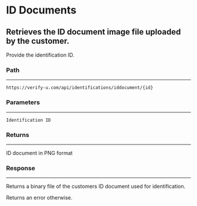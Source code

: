 # ID Documents

## Retrieves the ID document image file uploaded by the customer.

Provide the identification ID.

### Path

---

`https://verify-u.com/api/identifications/iddocument/{id}`

### Parameters

---

`Identification ID`

### Returns

---

ID document in PNG format

### Response

---

Returns a binary file of the customers ID document used for identification.

Returns an error otherwise.
